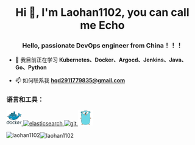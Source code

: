 <h1 align="center">Hi 👋, I'm Laohan1102, you can call me Echo</h1>
<h3 align="center">Hello, passionate DevOps engineer from China！！！</h3>

- 🌱 我目前正在学习 **Kubernetes、Docker、Argocd、Jenkins、Java、Go、Python**

- 📫 如何联系我 **hqd2911779835@gmail.com**

<h3 align="left">语言和工具：</h3>
<p align="left"> <a href="https://www.docker.com/" target="_blank" rel="noreferrer"> <img src="https://raw.githubusercontent.com/devicons/devicon/master/icons/docker/docker-original-wordmark.svg" alt="docker" width="40" height="40"/> </a> <a href="https://www.elastic.co" target="_blank" rel="noreferrer"> <img src="https://www.vectorlogo.zone/logos/elastic/elastic-icon.svg" alt="elasticsearch" width="40" height="40"/> </a> <a href="https://git-scm.com/" target="_blank" rel="noreferrer"> <img src="https://www.vectorlogo.zone/logos/git-scm/git-scm-icon.svg" alt="git" width="40" height="40"/> </a> <a href="https://golang.org" target="_blank" rel="noreferrer"> <img src="https://raw.githubusercontent.com/devicons/devicon/master/icons/go/go-original.svg" src="https://raw.githubusercontent.com/devicons/devicon/master/icons/vuejs/vuejs-original-wordmark.svg" alt="vuejs" width="40" height="40"/> </a> </p>

<p><img align="left" src="https://github-readme-stats.vercel.app/api/top-langs?username=laohan1102&show_icons=true&locale=en&layout=compact" alt="laohan1102" /></p>

<p> <img align="center" src="https://github-readme-stats.vercel.app/api?username=laohan1102&show_icons=true&locale=en" alt="laohan1102" /></p>
